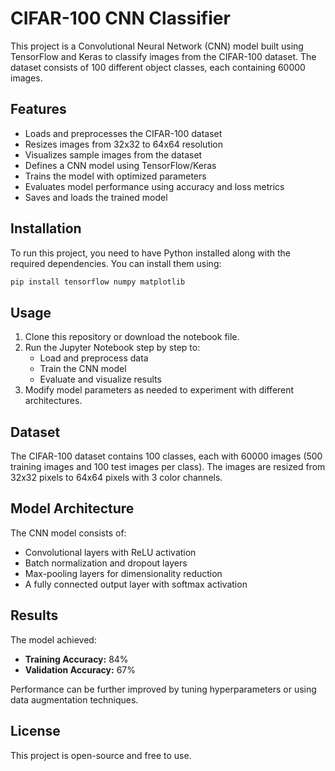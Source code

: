 # CIFAR-100 CNN Classifier

This project is a Convolutional Neural Network (CNN) model built using TensorFlow and Keras to classify images from the CIFAR-100 dataset. The dataset consists of 100 different object classes, each containing 60000 images.

## Features
- Loads and preprocesses the CIFAR-100 dataset
- Resizes images from 32x32 to 64x64 resolution
- Visualizes sample images from the dataset
- Defines a CNN model using TensorFlow/Keras
- Trains the model with optimized parameters
- Evaluates model performance using accuracy and loss metrics
- Saves and loads the trained model

## Installation

To run this project, you need to have Python installed along with the required dependencies. You can install them using:

```bash
pip install tensorflow numpy matplotlib
```

## Usage

1. Clone this repository or download the notebook file.
2. Run the Jupyter Notebook step by step to:
   - Load and preprocess data
   - Train the CNN model
   - Evaluate and visualize results
3. Modify model parameters as needed to experiment with different architectures.

## Dataset
The CIFAR-100 dataset contains 100 classes, each with 60000 images (500 training images and 100 test images per class). The images are resized from 32x32 pixels to 64x64 pixels with 3 color channels.

## Model Architecture
The CNN model consists of:
- Convolutional layers with ReLU activation
- Batch normalization and dropout layers
- Max-pooling layers for dimensionality reduction
- A fully connected output layer with softmax activation

## Results
The model achieved:
- **Training Accuracy:** 84%
- **Validation Accuracy:** 67%

Performance can be further improved by tuning hyperparameters or using data augmentation techniques.

## License
This project is open-source and free to use.
